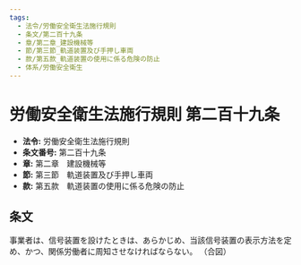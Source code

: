 ```yaml
---
tags:
  - 法令/労働安全衛生法施行規則
  - 条文/第二百十九条
  - 章/第二章_建設機械等
  - 節/第三節_軌道装置及び手押し車両
  - 款/第五款_軌道装置の使用に係る危険の防止
  - 体系/労働安全衛生
---
```

# 労働安全衛生法施行規則 第二百十九条

- **法令:** 労働安全衛生法施行規則
- **条文番号:** 第二百十九条
- **章:** 第二章　建設機械等
- **節:** 第三節　軌道装置及び手押し車両
- **款:** 第五款　軌道装置の使用に係る危険の防止

## 条文
事業者は、信号装置を設けたときは、あらかじめ、当該信号装置の表示方法を定め、かつ、関係労働者に周知させなければならない。
（合図）

